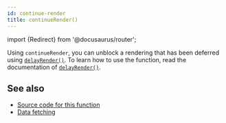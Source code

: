 ```yaml
---
id: continue-render
title: continueRender()
---
```


import {Redirect} from '@docusaurus/router';

Using `continueRender`, you can unblock a rendering that has been deferred using [`delayRender()`](/docs/delay-render). To learn how to use the function, read the documentation of [`delayRender()`](/docs/delay-render).

## See also

- [Source code for this function](https://github.com/remotion-dev/remotion/blob/main/packages/core/src/delay-render.ts)
- [Data fetching](/docs/data-fetching)
